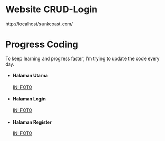 # Website CRUD-Login

http://localhost/sunkcoast.com/

<h1>Progress Coding</h1>
 <p>To keep learning and progress faster, I’m trying to update the code every day.</p>

<!DOCTYPE html>
<html lang="en">
<html>
<head>
    <meta charset="UTF-8">
    <meta name="viewport" content="width=device-width, initial-scale=1.0">
    </head>
    <body>
      <div class="container">
        <ul> 
          <li> 
          <h4>Halaman Utama</h4>
<a href="https://github.com/user-attachments/assets/a2b7d36f-f154-404e-a7d1-0c6e6ae97689">INI FOTO</a>
          </li>
           <li> 
          <h4>Halaman Login</h4>
<a href="https://github.com/user-attachments/assets/8bec55d0-c533-4265-9817-babc50a65687">INI FOTO</a>
          </li>
         <li>
         <h4>Halaman Register</h4>
<a href="https://github.com/user-attachments/assets/6f9e6f0d-a0fe-4e0a-8b7b-845c45b81791">INI FOTO</a>
          </li>
       </ul>
      </div>
    </body>
</html>
